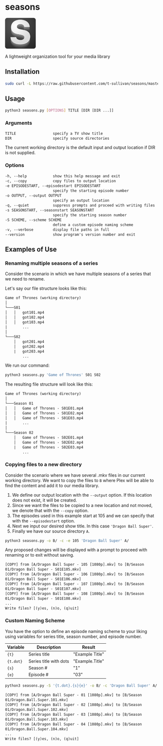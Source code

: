 # seasons

<img src="assets/img/readme/header.png" width="20%" />

A lightweight organization tool for your media library

## Installation
```bash
sudo curl -L https://raw.githubusercontent.com/t-sullivan/seasons/master/seasons.py -o seasons.py
```

## Usage
```bash
python3 seasons.py [OPTIONS] TITLE [DIR [DIR ...]]
```

### Arguments
```
TITLE                 specify a TV show title
DIR                   specify source directories
```
The current working directory is the default input and output location if DIR is not supplied.

### Options
```
-h, --help            show this help message and exit
-c, --copy            copy files to output location
-e EPISODESTART, --episodestart EPISODESTART
                      specify the starting episode number
-o OUTPUT, --output OUTPUT
                      specify an output location
-q, --quiet           suppress prompts and proceed with writing files
-s SEASONSTART, --seasonstart SEASONSTART
                      specify the starting season number
-S SCHEME, --scheme SCHEME
                      define a custom episode naming scheme
-v, --verbose         display file paths in full
--version             show program's version number and exit
```

## Examples of Use
### Renaming multiple seasons of a series

Consider the scenario in which we have multiple seasons of a series that we need to rename.

Let's say our file structure looks like this:
```
Game of Thrones (working directory)
│
└───S01
│   │   got101.mp4
│   │   got102.mp4
│   │   got103.mp4
|       ...
│
└───S02
    │   got201.mp4
    │   got202.mp4
    |   got203.mp4
        ...
```

We run our command:
```bash
python3 seasons.py 'Game of Thrones' S01 S02
```

The resulting file structure will look like this:
```
Game of Thrones (working directory)
│
└───Season 01
│   │   Game of Thrones - S01E01.mp4
│   │   Game of Thrones - S01E02.mp4
│   │   Game of Thrones - S01E03.mp4
|       ...
│
└───Season 02
    │   Game of Thrones - S02E01.mp4
    │   Game of Thrones - S02E02.mp4
    |   Game of Thrones - S02E03.mp4
        ...
```

### Copying files to a new directory

Consider the scenario where we have several .mkv files in our current working directory. We want to copy the files to ```B``` where Plex will be able to find the content and add it to our media library.

1. We define our output location with the `--output` option. If this location does not exist, it will be created.
2. Since we want the files to be copied to a new location and not moved, we denote that with the `--copy` option.
3. The episodes used in this example start at 105 and we can specify that with the `--episodestart` option.
4. Next we input our desired show title. In this case `'Dragon Ball Super'`.
5. Finally we have our source directory `A`.

```bash
python3 seasons.py -o B/ -c -e 105 'Dragon Ball Super' A/
```

Any proposed changes will be displayed with a prompt to proceed with renaming or to exit without saving.

```
[COPY] from [A/Dragon Ball Super - 105 [1080p].mkv] to [B/Season 01/Dragon Ball Super - S01E105.mkv]
[COPY] from [A/Dragon Ball Super - 106 [1080p].mkv] to [B/Season 01/Dragon Ball Super - S01E106.mkv]
[COPY] from [A/Dragon Ball Super - 107 [1080p].mkv] to [B/Season 01/Dragon Ball Super - S01E107.mkv]
[COPY] from [A/Dragon Ball Super - 108 [1080p].mkv] to [B/Season 01/Dragon Ball Super - S01E108.mkv]
...
Write files? [(y)es, (n)o, (q)uit]
```

### Custom Naming Scheme

You have the option to define an episode naming scheme to your liking using variables for series title, season number, and episode number.

|Variable   	|Description   	        |Result   	        |
|---	        |---	                |---	            |
|`{t}`   	    |Series title   	    |"Example Title"    |
|`{t.dot}`   	|Series title with dots |"Example.Title"    |
|`{s}`  	    |Season #   	        |"1"   	            |
|`{e}`   	    |Episode #   	        |"03"  	            |

```bash
python3 seasons.py -S '{t.dot}.{s}{e}' -o B/ -c 'Dragon Ball Super' A/
```

```
[COPY] from [A/Dragon Ball Super - 01 [1080p].mkv] to [B/Season 01/Dragon.Ball.Super.101.mkv]
[COPY] from [A/Dragon Ball Super - 02 [1080p].mkv] to [B/Season 01/Dragon.Ball.Super.102.mkv]
[COPY] from [A/Dragon Ball Super - 03 [1080p].mkv] to [B/Season 01/Dragon.Ball.Super.103.mkv]
[COPY] from [A/Dragon Ball Super - 04 [1080p].mkv] to [B/Season 01/Dragon.Ball.Super.104.mkv]
...
Write files? [(y)es, (n)o, (q)uit]
```
